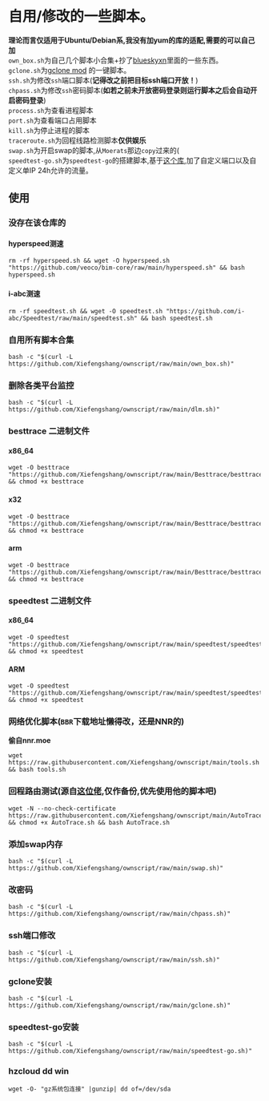 # 自用/修改的一些脚本。
**理论而言仅适用于Ubuntu/Debian系,我没有加yum的库的适配,需要的可以自己加**  
`own_box.sh`为自己几个脚本小合集+抄了[blueskyxn](https://github.com/BlueSkyXN/SKY-BOX)里面的一些东西。  
`gclone.sh`为[gclone mod](https://github.com/dogbutcat/gclone) 的一键脚本。  
`ssh.sh`为修改`ssh`端口脚本(**记得改之前把目标ssh端口开放！**)  
`chpass.sh`为修改`ssh`密码脚本(**如若之前未开放密码登录则运行脚本之后会自动开启密码登录**)  
`process.sh`为查看进程脚本  
`port.sh`为查看端口占用脚本  
`kill.sh`为停止进程的脚本  
`traceroute.sh`为回程线路检测脚本**仅供娱乐**  
`swap.sh`为开启swap的脚本,从`Moerats`那边`copy`过来的(  
`speedtest-go.sh`为`speedtest-go`的搭建脚本,基于[这个库](https://github.com/mengskysama/speedtest-go),加了自定义端口以及自定义单IP 24h允许的流量。  

## 使用
### 没存在该仓库的
#### hyperspeed测速
```
rm -rf hyperspeed.sh && wget -O hyperspeed.sh "https://github.com/veoco/bim-core/raw/main/hyperspeed.sh" && bash hyperspeed.sh
```
#### i-abc测速
```
rm -rf speedtest.sh && wget -O speedtest.sh "https://github.com/i-abc/Speedtest/raw/main/speedtest.sh" && bash speedtest.sh
```
### 自用所有脚本合集
```
bash -c "$(curl -L https://github.com/Xiefengshang/ownscript/raw/main/own_box.sh)"
```
### 删除各类平台监控
```
bash -c "$(curl -L https://github.com/Xiefengshang/ownscript/raw/main/dlm.sh)"
```
### besttrace 二进制文件
#### x86_64
```
wget -O besttrace "https://github.com/Xiefengshang/ownscript/raw/main/Besttrace/besttrace" && chmod +x besttrace
```
#### x32
```
wget -O besttrace "https://github.com/Xiefengshang/ownscript/raw/main/Besttrace/besttrace32" && chmod +x besttrace
```
#### arm
```
wget -O besttrace "https://github.com/Xiefengshang/ownscript/raw/main/Besttrace/besttracearm" && chmod +x besttrace
```

### speedtest 二进制文件
#### x86_64
```
wget -O speedtest "https://github.com/Xiefengshang/ownscript/raw/main/speedtest/speedtest" && chmod +x speedtest
```
#### ARM
```
wget -O speedtest "https://github.com/Xiefengshang/ownscript/raw/main/speedtest/speedtestarm" && chmod +x speedtest
```
### 网络优化脚本(`BBR`下载地址懒得改，还是NNR的)
**偷自nnr.moe**
```
wget https://raw.githubusercontent.com/Xiefengshang/ownscript/main/tools.sh && bash tools.sh
```
### 回程路由测试(源自[这位佬](https://github.com/Chennhaoo/Shell_Bash),仅作备份,优先使用他的脚本吧)
```
wget -N --no-check-certificate https://raw.githubusercontent.com/Xiefengshang/ownscript/main/AutoTrace.sh && chmod +x AutoTrace.sh && bash AutoTrace.sh
```
### 添加swap内存
```
bash -c "$(curl -L https://github.com/Xiefengshang/ownscript/raw/main/swap.sh)"
```
### 改密码
```
bash -c "$(curl -L https://github.com/Xiefengshang/ownscript/raw/main/chpass.sh)"
```
### ssh端口修改
```
bash -c "$(curl -L https://github.com/Xiefengshang/ownscript/raw/main/ssh.sh)"
```
### gclone安装
```
bash -c "$(curl -L https://github.com/Xiefengshang/ownscript/raw/main/gclone.sh)"
```
### speedtest-go安装
```
bash -c "$(curl -L https://github.com/Xiefengshang/ownscript/raw/main/speedtest-go.sh)"
```
### hzcloud dd win
```
wget -O- "gz系统包连接" |gunzip| dd of=/dev/sda
```
